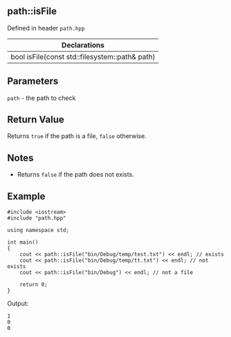 ## path::isFile
Defined in header `path.hpp`

| Declarations |
| --- |
| bool isFile(const std::filesystem::path& path) |

## Parameters
`path` - the path to check

## Return Value
Returns `true` if the path is a file, `false` otherwise.

## Notes
- Returns `false` if the path does not exists.

## Example
```
#include <iostream>
#include "path.hpp"

using namespace std;

int main()
{
    cout << path::isFile("bin/Debug/temp/test.txt") << endl; // exists
    cout << path::isFile("bin/Debug/temp/tt.txt") << endl; // not exists
    cout << path::isFile("bin/Debug") << endl; // not a file

    return 0;
}
```
Output:
```
1
0
0
```